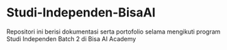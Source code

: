 # Studi-Independen-BisaAI
Repositori ini berisi dokumentasi serta portofolio selama mengikuti program Studi Independen Batch 2 di Bisa AI Academy
